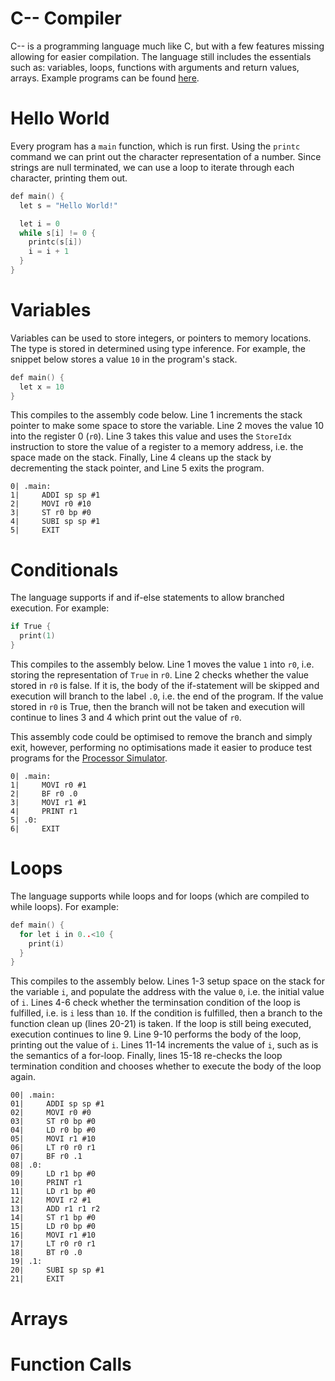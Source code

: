# C-- Compiler
C-- is a programming language much like C, but with a few features missing allowing for easier compilation. The language still includes the essentials such as: variables, loops, functions with arguments and return values, arrays. Example programs can be found [here](https://github.com/BakerSmithA/c--compiler/tree/master/examples/benchmark).

# Hello World
Every program has a `main` function, which is run first. Using the `printc` command we can print out the character representation of a number. Since strings are null terminated, we can use a loop to iterate through each character, printing them out.

```c
def main() {
  let s = "Hello World!"

  let i = 0
  while s[i] != 0 {
    printc(s[i])
    i = i + 1
  }
}
```

# Variables
Variables can be used to store integers, or pointers to memory locations. The type is stored in determined using type inference.
For example, the snippet below stores a value `10` in the program's stack.

```c
def main() {
  let x = 10
}
```

This compiles to the assembly code below. Line 1 increments the stack pointer to make some space to store the variable. Line 2 moves the value 10 into the register 0 (`r0`). Line 3 takes this value and uses the `StoreIdx` instruction to store the value of a register to a memory address, i.e. the space made on the stack. Finally, Line 4 cleans up the stack by decrementing the stack pointer, and Line 5 exits the program.  

```
0| .main:
1|     ADDI sp sp #1
2|     MOVI r0 #10
3|     ST r0 bp #0
4|     SUBI sp sp #1
5|     EXIT
```

# Conditionals
The language supports if and if-else statements to allow branched execution. For example:

```c
if True {
  print(1)
}
```

This compiles to the assembly below. Line 1 moves the value `1` into `r0`, i.e. storing the representation of `True` in `r0`. Line 2 checks whether the value stored in `r0` is false. If it is, the body of the if-statement will be skipped and execution will branch to the label `.0`, i.e. the end of the program. If the value stored in `r0` is True, then the branch will not be taken and execution will continue to lines 3 and 4 which print out the value of `r0`.

This assembly code could be optimised to remove the branch and simply exit, however, performing no optimisations made it easier to produce test programs for the [Processor Simulator](https://github.com/BakerSmithA/processor_sim). 

```
0| .main:
1|     MOVI r0 #1
2|     BF r0 .0
3|     MOVI r1 #1
4|     PRINT r1
5| .0:
6|     EXIT
```

# Loops
The language supports while loops and for loops (which are compiled to while loops). For example:

```c
def main() {
  for let i in 0..<10 {
    print(i)
  }
}
```

This compiles to the assembly below. Lines 1-3 setup space on the stack for the variable `i`, and populate the address with the value `0`, i.e. the initial value of `i`. Lines 4-6 check whether the terminsation condition of the loop is fulfilled, i.e. is `i` less than `10`. If the condition is fulfilled, then a branch to the function clean up (lines 20-21) is taken. If the loop is still being executed, execution continues to line 9. Line 9-10 performs the body of the loop, printing out the value of `i`. Lines 11-14 increments the value of `i`, such as is the semantics of a for-loop. Finally, lines 15-18 re-checks the loop termination condition and chooses whether to execute the body of the loop again.

```
00| .main:
01|     ADDI sp sp #1
02|     MOVI r0 #0
03|     ST r0 bp #0
04|     LD r0 bp #0
05|     MOVI r1 #10
06|     LT r0 r0 r1
07|     BF r0 .1
08| .0:
09|     LD r1 bp #0
10|     PRINT r1
11|     LD r1 bp #0
12|     MOVI r2 #1
13|     ADD r1 r1 r2
14|     ST r1 bp #0
15|     LD r0 bp #0
16|     MOVI r1 #10
17|     LT r0 r0 r1
18|     BT r0 .0
19| .1:
20|     SUBI sp sp #1
21|     EXIT
```

# Arrays

# Function Calls

